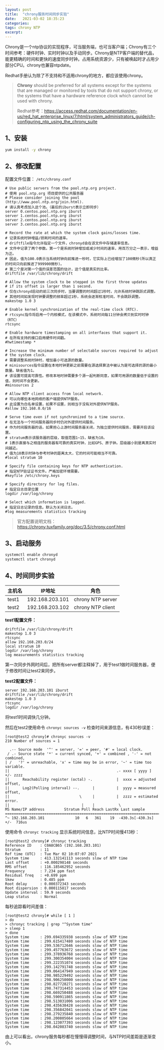 ```yaml
---
layout: post
title:  "chrony服务时间同步实验"
date:   2021-03-02 18:35:23
categories: 
tags: chrony NTP
excerpt: 
---
```


Chrony是一个ntp协议的实现程序，可当服务端，也可当客户端；Chrony有三个时间参考：硬件时钟、实时时钟以及手动同步。Chrony是NTP客户端的替代品，能更精确的时间和更快的速度同步时钟。占用系统资源少，只有被唤起时才占用少部分CPU。chrony也兼容ntpdate。

Redhat手册认为除了不支持和不适用chrony的地方，都应该使用chrony。

> **Chrony** should be preferred for all systems except for the systems that are managed or monitored by tools that do not support chrony, or the systems that have a hardware reference clock which cannot be used with chrony.
>
> Redhat参考：https://access.redhat.com/documentation/en-us/red_hat_enterprise_linux/7/html/system_administrators_guide/ch-configuring_ntp_using_the_chrony_suite

## 1、安装

```bash
yum install -y chrony
```

## 2、修改配置

配置文件位置： `/etc/chrony.conf`

```
# Use public servers from the pool.ntp.org project.
# 使用 pool.ntp.org 项目提供的公共服务器
# Please consider joining the pool (http://www.pool.ntp.org/join.html).
# 请认真考虑加入这个池。（最后的iburst表示立即同步）
server 0.centos.pool.ntp.org iburst
server 1.centos.pool.ntp.org iburst
server 2.centos.pool.ntp.org iburst
server 3.centos.pool.ntp.org iburst

# Record the rate at which the system clock gains/losses time.
# 记录系统时钟增益/损耗时间的速率。
# driftfile指令允许指定一个文件，chronyd会在该文件中存储速率信息。
# 文件中记录了两个参数。第一个是系统时钟增加或减少时间的速率，用百万分之一表示，增益为正。
# 因此，值为100.0表示当系统时钟向前推进一秒时，它实际上已经增加了100微秒(所以真正的时间只向前推进了999900微秒)。
# 第二个是对第一个值的误差范围的估计，这个值是真实的比率。
driftfile /var/lib/chrony/drift

# Allow the system clock to be stepped in the first three updates
# if its offset is larger than 1 second.
# 仅在chronyd启动的前三次同步时，当要调整的时间超过1秒时，允许系统时钟跳跃式调整。
# 其他时间如发现时钟要调整的频率超过1秒，系统会逐渐校准时间，不会跳跃调整。
makestep 1.0 3

# Enable kernel synchronization of the real-time clock (RTC).
# rtcsync指令将启用一个内核模式，在该模式中，系统时间每11分钟会拷贝到实时时钟（RTC）
rtcsync

# Enable hardware timestamping on all interfaces that support it.
# 在所有支持的接口启用硬件时间戳。
#hwtimestamp *

# Increase the minimum number of selectable sources required to adjust
# the system clock.
# 需要调整系统时钟时，增加最小可选源的数量。
# minisources指令设置在本地时钟更新之前需要在源选择算法中被认为是可选择的源的最小数量。缺省值为1。
# 该设置可提高可靠性。修改本地时钟需要多个源一起判断同意，如果可用源的数量低于设置的值，则时间不会更新。
#minsources 2

# Allow NTP client access from local network.
# 可以向哪些本地网络的客户端提供NTP服务。
# 此设置为白名单设置，如果不设置，则相当于没有对外提供NTP服务。
#allow 192.168.0.0/16

# Serve time even if not synchronized to a time source.
# 在无法与一个时间服务器同步时仍对外提供时间服务。
# 作为时间服务器的话，如果担心上游时间服务器关闭，为独立提供时间服务，需要开启该设置。
# stratum表示该服务器的层级，取值范围1~15，缺省为10。
# 1表示直接与之相连的服务器有可靠的真实时钟，比如GPS、原子钟。层级越小别是离真实时间越近。
# 值为10表示时钟与参考时钟的距离太大，它的时间可能相当不可靠。
#local stratum 10

# Specify file containing keys for NTP authentication.
# 指定NTP验证证书文件。严格加密环境需要。
#keyfile /etc/chrony.keys

# Specify directory for log files.
# 指定日志目录位置
logdir /var/log/chrony

# Select which information is logged.
# 指定日志记录的信息。默认为关闭日志。
#log measurements statistics tracking
```

> 官方配置说明文档：https://chrony.tuxfamily.org/doc/3.5/chrony.conf.html

## 3、启动服务

```bash
systemctl enable chronyd
systemctl start chronyd
```

##  4、时间同步实验

| 主机名 | IP地址          | 角色              |
| ------ | --------------- | ----------------- |
| test1  | 192.168.203.101 | chrony NTP server |
| test2  | 192.168.203.102 | chrony NTP client |

**test1配置文件：**

```
driftfile /var/lib/chrony/drift
makestep 1.0 3
rtcsync
allow 192.168.203.0/24
local stratum 10
logdir /var/log/chrony
log measurements statistics tracking
```

第一次同步外网时间后，把所有server都注释掉了，用于test1做时间服务器，便于修改时间让test2来同步。

**test2配置文件：**

```
server 192.168.203.101 iburst
driftfile /var/lib/chrony/drift
makestep 1.0 3
rtcsync
logdir /var/log/chrony
```

将test1时间调快几分钟。

然后在test2使用命令 `chronyc sources -v` 检查时间来源信息，有430秒误差：

```
[root@test2 chrony]# chronyc sources -v
210 Number of sources = 1

  .-- Source mode  '^' = server, '=' = peer, '#' = local clock.
 / .- Source state '*' = current synced, '+' = combined , '-' = not combined,
| /   '?' = unreachable, 'x' = time may be in error, '~' = time too variable.
||                                                 .- xxxx [ yyyy ] +/- zzzz
||      Reachability register (octal) -.           |  xxxx = adjusted offset,
||      Log2(Polling interval) --.      |          |  yyyy = measured offset,
||                                \     |          |  zzzz = estimated error.
||                                 |    |           \
MS Name/IP address         Stratum Poll Reach LastRx Last sample
===============================================================================
^~ 192.168.203.101              10   6   361    19  -430.3s[-430.3s] +/-  716us
```

使用命令 `chronyc tracking` 显示系统时间信息，比NTP时间慢413秒：

```
[root@test2 chrony]# chronyc tracking
Reference ID    : C0A8CB65 (192.168.203.101)
Stratum         : 11
Ref time (UTC)  : Tue Mar 02 10:07:07 2021
System time     : 413.132141113 seconds slow of NTP time
Last offset     : +0.000298148 seconds
RMS offset      : 116.185462952 seconds
Frequency       : 7.234 ppm fast
Residual freq   : +0.699 ppm
Skew            : 0.485 ppm
Root delay      : 0.000372343 seconds
Root dispersion : 0.000115817 seconds
Update interval : 59.9 seconds
Leap status     : Normal
```

每秒追踪看时间差值：

```
[root@test2 chrony]# while [ 1 ]
> do
> chronyc tracking | grep "^System time"
> sleep 1
> done
System time     : 299.694335938 seconds slow of NTP time
System time     : 299.615417480 seconds slow of NTP time
System time     : 299.536712646 seconds slow of NTP time
System time     : 299.457763672 seconds slow of NTP time
System time     : 299.378936768 seconds slow of NTP time
System time     : 299.300354004 seconds slow of NTP time
System time     : 299.222351074 seconds slow of NTP time
System time     : 299.142791748 seconds slow of NTP time
System time     : 299.064147949 seconds slow of NTP time
System time     : 298.985229492 seconds slow of NTP time
System time     : 298.906250000 seconds slow of NTP time
System time     : 298.827728271 seconds slow of NTP time
System time     : 298.747314453 seconds slow of NTP time
System time     : 298.669250488 seconds slow of NTP time
System time     : 298.590911865 seconds slow of NTP time
System time     : 298.513031006 seconds slow of NTP time
System time     : 298.435638428 seconds slow of NTP time
System time     : 298.356842041 seconds slow of NTP time
System time     : 298.279235840 seconds slow of NTP time
System time     : 298.200805664 seconds slow of NTP time
System time     : 298.123077393 seconds slow of NTP time
System time     : 298.042083740 seconds slow of NTP time
```

由上可以看出，chrony服务每秒都在慢慢得调整时间，与NTP时间差距是逐渐变小。


